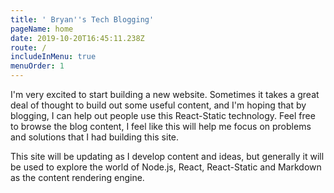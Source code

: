 ```yaml
---
title: ' Bryan''s Tech Blogging'
pageName: home
date: 2019-10-20T16:45:11.238Z
route: /
includeInMenu: true
menuOrder: 1
---
```

I'm very excited to start building a new website. Sometimes it takes a great deal of thought to build out some useful content, and I'm hoping that by blogging, I can help out people use this React-Static technology. Feel free to browse the blog content, I feel like this will help me focus on problems and solutions that I had building this site.



This site will be updating as I develop content and ideas, but generally it will be used to explore the world of Node.js, React, React-Static and Markdown as the content rendering engine.
